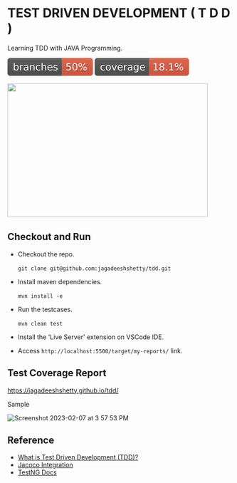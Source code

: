 # TEST DRIVEN DEVELOPMENT ( T D D )

Learning TDD with JAVA Programming.

![](.github/badges/branches.svg)
![](.github/badges/jacoco.svg)

<img src="https://marsner.com/wp-content/uploads/test-driven-development-TDD.png"  width="450" height="300">

## Checkout and Run

- Checkout the repo.

  `git clone git@github.com:jagadeeshshetty/tdd.git`
- Install maven dependencies.

  `mvn install -e`
- Run the testcases.

  `mvn clean test`
- Install the 'Live Server' extension on VSCode IDE.
- Access `http://localhost:5500/target/my-reports/` link.

## Test Coverage Report

https://jagadeeshshetty.github.io/tdd/

Sample

<img width="1161" alt="Screenshot 2023-02-07 at 3 57 53 PM" src="https://user-images.githubusercontent.com/1790616/217220012-6fa45f38-8fcb-4e01-b918-9f35ab95e806.png">

## Reference

- [What is Test Driven Development (TDD)?](https://www.guru99.com/test-driven-development.html)
- [Jacoco Integration](https://github.com/Java-Techie-jt/jacoco-codecoverage)
- [TestNG Docs](https://testng-docs.readthedocs.io/)
